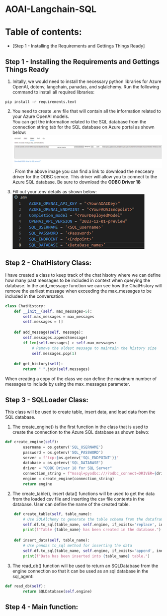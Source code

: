 # AOAI-Langchain-SQL

# Table of contents:
- [Step 1 - Installing the Requirements and Gettings Things Ready]


## Step 1 - Installing the Requirements and Gettings Things Ready

1. Initally, we would need to install the necessary python libraries for Azure OpenAI, dotenv, langchain, panadas, and sqlalchemy. 
Run the following command to install all required libraries: 
```
pip install -r requirements.text
```
2. You need to create .env file that will contain all the information related to your Azure OpenAI models.  
You can get the information related to the SQL database from the connection string tab for the SQL database on Azure portal as shown below:
![Sql_information](Images/SQL_Info.png).
From the above image you can find a link to download the necceary driver for the ODBC servce. This driver will allow you to connect to the Azure SQL database. 
Be sure to download the **ODBC Driver 18** 

4. Fill out your .env details as shown below:  
![Environment Variables](Images/EnvVariables.png)

## Step 2 - ChatHistory Class: 
I have created a class to keep track of the chat hisotry where we can define how many past messages to be included in context when querying the database. 
In the add_message function we can see how the ChatHistory will remove the earliest message when exceeding the max_messages to be included in the conversation. 
``` python
class ChatHistory:  
    def __init__(self, max_messages=5):  
        self.max_messages = max_messages  
        self.messages = []  
  
    def add_message(self, message):  
        self.messages.append(message)  
        if len(self.messages) > self.max_messages:  
            # Remove the oldest message to maintain the history size  
            self.messages.pop(1)  
  
    def get_history(self):  
        return " ".join(self.messages)
```
When creating a copy of the class we can define the maximum number of messages to include by using the max_messages parameter.


## Step 3 - SQLLoader Class: 
This class will be used to create table, insert data, and load data from the SQL database. 
1. The create_engine() is the first function in the class that is used to create the connection to the Azure SQL database as shown belwo: 
``` python
def create_engine(self):  
        username = os.getenv('SQL_USERNAME')  
        password = os.getenv('SQL_PASSWORD')  
        server = f"tcp:{os.getenv('SQL_ENDPOINT')}"
        database = os.getenv('SQL_DATABASE')  
        driver = "ODBC Driver 18 for SQL Server"  
        connection_string = f"mssql+pyodbc:///?odbc_connect=DRIVER={driver};SERVER={server};DATABASE={database};UID={username};PWD={password};Encrypt=yes;TrustServerCertificate=no;Connection Timeout=30;"  
        engine = create_engine(connection_string)  
        return engine
```

2. The create_table(), insert data() functions will be used to get the data from the loaded csv file and inserting the csv file contents in the database. User can define the name of the created table.
``` python
    def create_table(self, table_name):  
        # Use SQLAlchemy to generate the table schema from the dataframe  
        self.df.to_sql(table_name, self.engine, if_exists='replace', index=False)  
        print(f"Table {table_name} has been created in the database.")
      
    def insert_data(self, table_name):  
        # Use pandas to_sql method for inserting the data  
        self.df.to_sql(table_name, self.engine, if_exists='append', index=False)  
        print(f"Data has been inserted into {table_name} table.")
```
3. The read_db() function will be used to return an SQLDatabase from the engine connection so that it can be used as an sql database in the sql_agent:
``` python
def read_db(self):
        return SQLDatabase(self.engine)
``` 

## Step 4 - Main function: 



